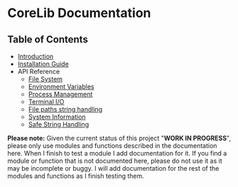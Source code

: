 # CoreLib Documentation

## Table of Contents

- [Introduction](./introduction.md)
- [Installation Guide](./installation.md)
- API Reference
  - [File System](./fs.md)
  - [Environment Variables](./env.md)
  - [Process Management](./proc.md)
  - [Terminal I/O](./term.md)
  - [File paths string handling](./path.md)
  - [System Information](./sys.md)
  - [Safe String Handling](./safe_str.md)

**Please note:** Given the current status of this project "**WORK IN PROGRESS**", please only use modules and functions described in the documentation here. When I finish to test a module I add documentation for it. If you find a module or function that is not documented here, please do not use it as it may be incomplete or buggy. I will add documentation for the rest of the modules and functions as I finish testing them.
